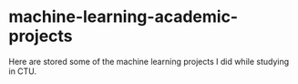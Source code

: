 # machine-learning-academic-projects
Here are stored some of the machine learning projects I did while studying in CTU.
